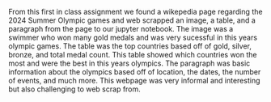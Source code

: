 From this first in class assignment we found a wikepedia page regarding the 2024 Summer Olympic games and web scrapped an image, a table, and a paragraph from the page to our jupyter notebook. The image was a swimmer who won many gold medals and was very sucessful in this years olympic games. The table was the top countries based off of gold, silver, bronze, and total medal count. This table showed which countries won the most and were the best in this years olympics. The paragraph was basic information about the olympics based off of location, the dates, the number of events, and much more. This webpage was very informal and interesting but also challenging to web scrap from. 
